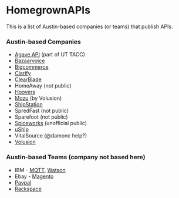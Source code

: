 HomegrownAPIs
=============

This is a list of Austin-based companies (or teams) that publish APIs.


### Austin-based Companies

* [Agave API](http://agaveapi.co) (part of UT TACC)
* [Bazaarvoice](https://developer.bazaarvoice.com/docs)
* [Bigcommerce](https://developer.bigcommerce.com/api/)
* [Clarify](https://developer.clarify.io/docs/)
* [ClearBlade](http://docs.clearblade.com/static/restapi/index.html)
* HomeAway (not public)
* [Hoovers](http://developer.hoovers.com/)
* [Mozu](http://www.mozu.com/developers) (by Volusion)
* [ShipStation](https://www.mashape.com/shipstation/shipstation)
* SpredFast (not public)
* Sparefoot (not public)
* [Spiceworks](https://github.com/anthonyeden/spiceworks_api) (unofficial public)
* [uShip](https://developer.uship.com/)
* VitalSource (@damonc help?)
* [Volusion](http://docs.volusion.apiary.io/)

### Austin-based Teams (company not based here)

* IBM - [MQTT](http://mqtt.org/), [Watson](http://www.ibm.com/smarterplanet/us/en/ibmwatson/)
* Ebay - [Magento](http://www.magentocommerce.com/api/rest/introduction.html)
* [Paypal](http://developer.paypal.com)
* [Rackspace](https://developer.rackspace.com/)
